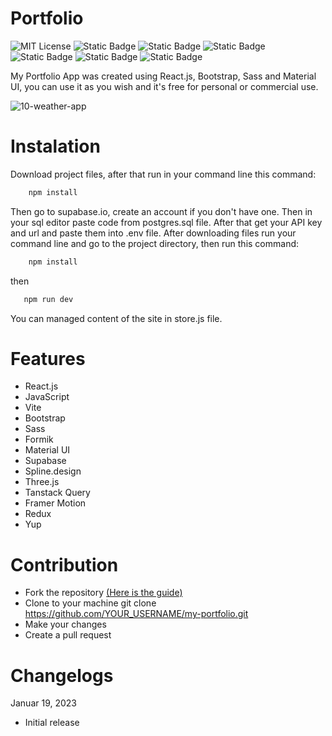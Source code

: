# Portfolio

![MIT License](https://img.shields.io/badge/Author-S1mon009-blue.svg) ![Static Badge](https://img.shields.io/badge/React-React?logo=react&logoColor=%2361DAFB&labelColor=%23555&color=%2361DAFB) ![Static Badge](https://img.shields.io/badge/JavaScript-JavaScript?logo=javascript&logoColor=%23F7DF1E&labelColor=%23555&color=%23F7DF1E) ![Static Badge](https://img.shields.io/badge/Vite-Vite?logo=vite&logoColor=%23646CFF&labelColor=%23555&color=%23646CFF) ![Static Badge](https://img.shields.io/badge/Bootstrap-bootstrap?logo=bootstrap&labelColor=%23595959&color=%237952B3) ![Static Badge](https://img.shields.io/badge/Sass-Sass?logo=sass&logoColor=%23CC6699&labelColor=%23555&color=%23CC6699) ![Static Badge](https://img.shields.io/badge/npm-npm?logo=npm&logoColor=%23CB3837&labelColor=%23555&color=%23CB3837)

My Portfolio App was created using React.js, Bootstrap, Sass and Material UI, you can use it as you wish and it's free for personal or commercial use.

![10-weather-app](https://github.com/S1mon009/React.js/assets/105738321/3ccbe033-9406-46f8-a16c-198fbdad19ca)

# Instalation

Download project files, after that run in your command line this command:

```bash
    npm install
```

Then go to supabase.io, create an account if you don't have one. Then in your sql editor paste code from postgres.sql file. After that get your API key and url and paste them into .env file.
After downloading files run your command line and go to the project directory, then run this command:

```bash
    npm install
```

then

```bash
   npm run dev
```

You can managed content of the site in store.js file.

# Features

- React.js
- JavaScript
- Vite
- Bootstrap
- Sass
- Formik
- Material UI
- Supabase
- Spline.design
- Three.js
- Tanstack Query
- Framer Motion
- Redux
- Yup

# Contribution

- Fork the repository [(Here is the guide)](https://docs.github.com/en/get-started/quickstart/fork-a-repo)
- Clone to your machine git clone https://github.com/YOUR_USERNAME/my-portfolio.git
- Make your changes
- Create a pull request

# Changelogs

Januar 19, 2023

- Initial release
